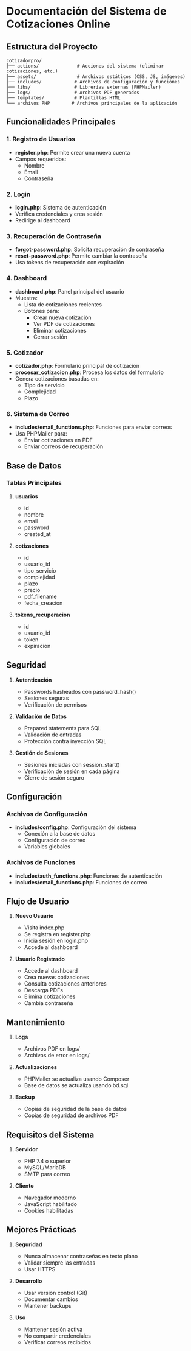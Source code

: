 # Documentación del Sistema de Cotizaciones Online

## Estructura del Proyecto

```
cotizadorpro/
├── actions/              # Acciones del sistema (eliminar cotizaciones, etc.)
├── assets/               # Archivos estáticos (CSS, JS, imágenes)
├── includes/            # Archivos de configuración y funciones
├── libs/                # Librerías externas (PHPMailer)
├── logs/                # Archivos PDF generados
├── templates/           # Plantillas HTML
└── archivos PHP        # Archivos principales de la aplicación
```

## Funcionalidades Principales

### 1. Registro de Usuarios
- **register.php**: Permite crear una nueva cuenta
- Campos requeridos:
  - Nombre
  - Email
  - Contraseña

### 2. Login
- **login.php**: Sistema de autenticación
- Verifica credenciales y crea sesión
- Redirige al dashboard

### 3. Recuperación de Contraseña
- **forgot-password.php**: Solicita recuperación de contraseña
- **reset-password.php**: Permite cambiar la contraseña
- Usa tokens de recuperación con expiración

### 4. Dashboard
- **dashboard.php**: Panel principal del usuario
- Muestra:
  - Lista de cotizaciones recientes
  - Botones para:
    - Crear nueva cotización
    - Ver PDF de cotizaciones
    - Eliminar cotizaciones
    - Cerrar sesión

### 5. Cotizador
- **cotizador.php**: Formulario principal de cotización
- **procesar_cotizacion.php**: Procesa los datos del formulario
- Genera cotizaciones basadas en:
  - Tipo de servicio
  - Complejidad
  - Plazo

### 6. Sistema de Correo
- **includes/email_functions.php**: Funciones para enviar correos
- Usa PHPMailer para:
  - Enviar cotizaciones en PDF
  - Enviar correos de recuperación

## Base de Datos

### Tablas Principales
1. **usuarios**
   - id
   - nombre
   - email
   - password
   - created_at

2. **cotizaciones**
   - id
   - usuario_id
   - tipo_servicio
   - complejidad
   - plazo
   - precio
   - pdf_filename
   - fecha_creacion

3. **tokens_recuperacion**
   - id
   - usuario_id
   - token
   - expiracion

## Seguridad

1. **Autenticación**
   - Passwords hasheados con password_hash()
   - Sesiones seguras
   - Verificación de permisos

2. **Validación de Datos**
   - Prepared statements para SQL
   - Validación de entradas
   - Protección contra inyección SQL

3. **Gestión de Sesiones**
   - Sesiones iniciadas con session_start()
   - Verificación de sesión en cada página
   - Cierre de sesión seguro

## Configuración

### Archivos de Configuración
- **includes/config.php**: Configuración del sistema
  - Conexión a la base de datos
  - Configuración de correo
  - Variables globales

### Archivos de Funciones
- **includes/auth_functions.php**: Funciones de autenticación
- **includes/email_functions.php**: Funciones de correo

## Flujo de Usuario

1. **Nuevo Usuario**
   - Visita index.php
   - Se registra en register.php
   - Inicia sesión en login.php
   - Accede al dashboard

2. **Usuario Registrado**
   - Accede al dashboard
   - Crea nuevas cotizaciones
   - Consulta cotizaciones anteriores
   - Descarga PDFs
   - Elimina cotizaciones
   - Cambia contraseña

## Mantenimiento

1. **Logs**
   - Archivos PDF en logs/
   - Archivos de error en logs/

2. **Actualizaciones**
   - PHPMailer se actualiza usando Composer
   - Base de datos se actualiza usando bd.sql

3. **Backup**
   - Copias de seguridad de la base de datos
   - Copias de seguridad de archivos PDF

## Requisitos del Sistema

1. **Servidor**
   - PHP 7.4 o superior
   - MySQL/MariaDB
   - SMTP para correo

2. **Cliente**
   - Navegador moderno
   - JavaScript habilitado
   - Cookies habilitadas

## Mejores Prácticas

1. **Seguridad**
   - Nunca almacenar contraseñas en texto plano
   - Validar siempre las entradas
   - Usar HTTPS

2. **Desarrollo**
   - Usar version control (Git)
   - Documentar cambios
   - Mantener backups

3. **Uso**
   - Mantener sesión activa
   - No compartir credenciales
   - Verificar correos recibidos
